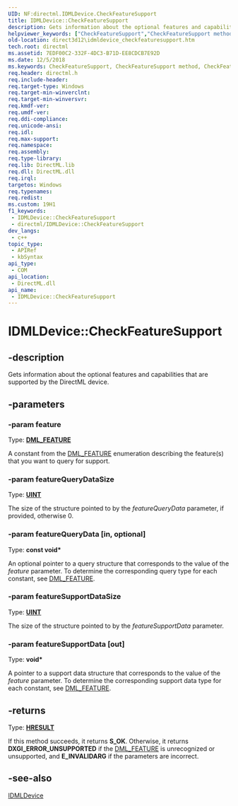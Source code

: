 ```yaml
---
UID: NF:directml.IDMLDevice.CheckFeatureSupport
title: IDMLDevice::CheckFeatureSupport
description: Gets information about the optional features and capabilities that are supported by the DirectML device.
helpviewer_keywords: ["CheckFeatureSupport","CheckFeatureSupport method","CheckFeatureSupport method","IDMLDevice interface","IDMLDevice interface","CheckFeatureSupport method","IDMLDevice.CheckFeatureSupport","IDMLDevice::CheckFeatureSupport","direct3d12.idmldevice_checkfeaturesupport","directml/IDMLDevice::CheckFeatureSupport"]
old-location: direct3d12\idmldevice_checkfeaturesupport.htm
tech.root: directml
ms.assetid: 7EDF00C2-332F-4DC3-B71D-EE8CDCB7E92D
ms.date: 12/5/2018
ms.keywords: CheckFeatureSupport, CheckFeatureSupport method, CheckFeatureSupport method,IDMLDevice interface, IDMLDevice interface,CheckFeatureSupport method, IDMLDevice.CheckFeatureSupport, IDMLDevice::CheckFeatureSupport, direct3d12.idmldevice_checkfeaturesupport, directml/IDMLDevice::CheckFeatureSupport
req.header: directml.h
req.include-header: 
req.target-type: Windows
req.target-min-winverclnt: 
req.target-min-winversvr: 
req.kmdf-ver: 
req.umdf-ver: 
req.ddi-compliance: 
req.unicode-ansi: 
req.idl: 
req.max-support: 
req.namespace: 
req.assembly: 
req.type-library: 
req.lib: DirectML.lib
req.dll: DirectML.dll
req.irql: 
targetos: Windows
req.typenames: 
req.redist: 
ms.custom: 19H1
f1_keywords:
 - IDMLDevice::CheckFeatureSupport
 - directml/IDMLDevice::CheckFeatureSupport
dev_langs:
 - c++
topic_type:
 - APIRef
 - kbSyntax
api_type:
 - COM
api_location:
 - DirectML.dll
api_name:
 - IDMLDevice::CheckFeatureSupport
---
```


# IDMLDevice::CheckFeatureSupport


## -description

Gets information about the optional features and capabilities that are supported by the DirectML device.

## -parameters

### -param feature

Type: [**DML_FEATURE**](/windows/win32/api/directml/ne-directml-dml_feature)

A constant from the [DML_FEATURE](/windows/win32/api/directml/ne-directml-dml_feature) enumeration describing the feature(s) that you want to query for support.

### -param featureQueryDataSize

Type: [**UINT**](/windows/desktop/winprog/windows-data-types)

The size of the structure pointed to by the <i>featureQueryData</i> parameter, if provided, otherwise 0.

### -param featureQueryData [in, optional]

Type: <b>const void*</b>

An optional pointer to a query structure that corresponds to the value of the <i>feature</i> parameter. To determine the corresponding query type for each constant, see [DML_FEATURE](/windows/win32/api/directml/ne-directml-dml_feature).

### -param featureSupportDataSize

Type: [**UINT**](/windows/desktop/winprog/windows-data-types)

The size of the structure pointed to by the <i>featureSupportData</i> parameter.

### -param featureSupportData [out]

Type: <b>void*</b>

A pointer to a support data structure that corresponds to the value of the <i>feature</i> parameter. To determine the corresponding support data type for each constant, see [DML_FEATURE](/windows/win32/api/directml/ne-directml-dml_feature).

## -returns

Type: [**HRESULT**](/windows/desktop/winprog/windows-data-types)

If this method succeeds, it returns **S_OK**. Otherwise, it returns **DXGI_ERROR_UNSUPPORTED** if the [DML_FEATURE](/windows/win32/api/directml/ne-directml-dml_feature) is unrecognized or unsupported, and **E_INVALIDARG** if the parameters are incorrect.

## -see-also

[IDMLDevice](/windows/win32/api/directml/nn-directml-idmldevice)

